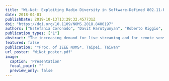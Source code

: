 ```yaml
---
title: "Wi-Not: Exploiting Radio Diversity in Software-Defined 802.11-based WLANs"
date: 2018-04-01
publishDate: 2019-10-13T13:29:32.457731Z
doi: "https://doi.org/10.1109/NOMS.2018.8406197"
authors: ["Estefania Coronado", "Davit Harutyunyan", "Roberto Riggio", "Jose Villalón", "Antonio Garrido"]
publication_types: ["1"]
abstract: "The increasing demand for live streaming and for remote sensing applications is bringing renewed interest on uplink performances in Wi-Fi networks. Radio diversity can improve the performance of such applications by opportunistically receiving mobile users' traffic at multiple attachment points. However, radio diversity techniques can not be used in standard Wi-Fi networks due to backwards compatibility problems. In this paper we present Wi-Not, a novel SDN--based solution for exploiting radio diversity in software-defined WLANs. Wi-Not allows mobile terminals to be associated to multiple Wi-Fi APs in the uplink direction improving frame delivery probability in uplink-constrained applications. Wi-Not does not require changes to the mobile terminals and can be easily deployed with minimal changes to the network infrastructure. An experimental evaluation carried out over a real-world testbed shows that this approach can deliver an improvement of up to 80% in terms of UDP goodput and up to 60% of TCP throughput. We release the entire implementation including the controller and the data-path under a permissive license for academic use."
featured: false
publication: "*Proc. of IEEE NOMS*. Taipei, Taiwan"
url_poster: 'WiNot_poster.pdf'
image:
  caption: 'Presentation'
  focal_point: ""
  preview_only: false
---
```

